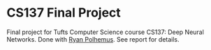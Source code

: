 # CS137 Final Project

Final project for Tufts Computer Science course CS137: Deep Neural Networks. Done with [Ryan Polhemus](https://github.com/rpolhemus). See report for details.
